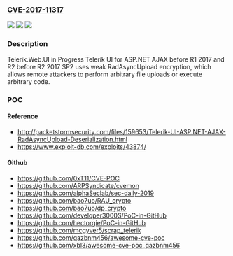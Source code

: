 ### [CVE-2017-11317](https://cve.mitre.org/cgi-bin/cvename.cgi?name=CVE-2017-11317)
![](https://img.shields.io/static/v1?label=Product&message=n%2Fa&color=blue)
![](https://img.shields.io/static/v1?label=Version&message=n%2Fa&color=blue)
![](https://img.shields.io/static/v1?label=Vulnerability&message=n%2Fa&color=brighgreen)

### Description

Telerik.Web.UI in Progress Telerik UI for ASP.NET AJAX before R1 2017 and R2 before R2 2017 SP2 uses weak RadAsyncUpload encryption, which allows remote attackers to perform arbitrary file uploads or execute arbitrary code.

### POC

#### Reference
- http://packetstormsecurity.com/files/159653/Telerik-UI-ASP.NET-AJAX-RadAsyncUpload-Deserialization.html
- https://www.exploit-db.com/exploits/43874/

#### Github
- https://github.com/0xT11/CVE-POC
- https://github.com/ARPSyndicate/cvemon
- https://github.com/alphaSeclab/sec-daily-2019
- https://github.com/bao7uo/RAU_crypto
- https://github.com/bao7uo/dp_crypto
- https://github.com/developer3000S/PoC-in-GitHub
- https://github.com/hectorgie/PoC-in-GitHub
- https://github.com/mcgyver5/scrap_telerik
- https://github.com/qazbnm456/awesome-cve-poc
- https://github.com/xbl3/awesome-cve-poc_qazbnm456

